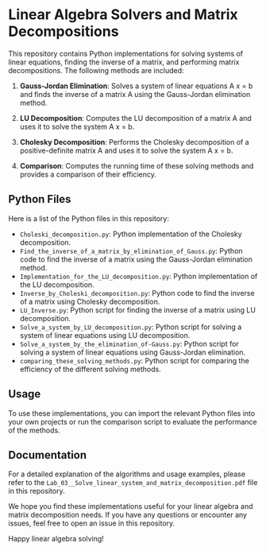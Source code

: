 # Linear Algebra Solvers and Matrix Decompositions

This repository contains Python implementations for solving systems of linear equations, finding the inverse of a matrix, and performing matrix decompositions. The following methods are included:

1. **Gauss-Jordan Elimination**: Solves a system of linear equations A x = b and finds the inverse of a matrix A using the Gauss-Jordan elimination method.

2. **LU Decomposition**: Computes the LU decomposition of a matrix A and uses it to solve the system A x = b.

3. **Cholesky Decomposition**: Performs the Cholesky decomposition of a positive-definite matrix A and uses it to solve the system A x = b.

4. **Comparison**: Computes the running time of these solving methods and provides a comparison of their efficiency.

## Python Files

Here is a list of the Python files in this repository:

- `Choleski_decomposition.py`: Python implementation of the Cholesky decomposition.
- `Find_the_inverse_of_a_matrix_by_elimination_of_Gauss.py`: Python code to find the inverse of a matrix using the Gauss-Jordan elimination method.
- `Implementation_for_the_LU_decomposition.py`: Python implementation of the LU decomposition.
- `Inverse_by_Choleski_decomposition.py`: Python code to find the inverse of a matrix using Cholesky decomposition.
- `LU_Inverse.py`: Python script for finding the inverse of a matrix using LU decomposition.
- `Solve_a_system_by_LU_decomposition.py`: Python script for solving a system of linear equations using LU decomposition.
- `Solve_a_system_by_the_elimination_of-Gauss.py`: Python script for solving a system of linear equations using Gauss-Jordan elimination.
- `comparing_these_solving_methods.py`: Python script for comparing the efficiency of the different solving methods.

## Usage

To use these implementations, you can import the relevant Python files into your own projects or run the comparison script to evaluate the performance of the methods.

## Documentation

For a detailed explanation of the algorithms and usage examples, please refer to the `Lab_03__Solve_linear_system_and_matrix_decomposition.pdf` file in this repository.


We hope you find these implementations useful for your linear algebra and matrix decomposition needs. If you have any questions or encounter any issues, feel free to open an issue in this repository.

Happy linear algebra solving!
